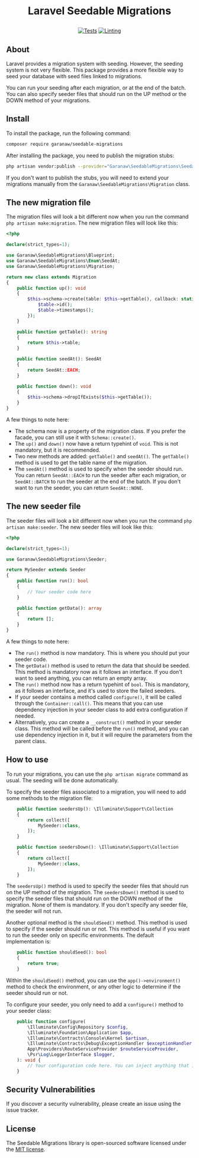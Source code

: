 # <p align="center">Laravel Seedable Migrations</p>

<p align="center">
<a href="https://github.com/Garanaw/seedable-migrations/actions"><img src="https://github.com/Garanaw/seedable-migrations/actions/workflows/tests.yml/badge.svg" alt="Tests"></a>
<a href="https://github.com/Garanaw/seedable-migrations/actions"><img src="https://github.com/Garanaw/seedable-migrations/actions/workflows/pint.yml/badge.svg" alt="Linting"></a>
</p>

## About

Laravel provides a migration system with seeding. However, the seeding system is not very flexible. This package provides a more flexible way to seed your database with seed files linked to migrations.

You can run your seeding after each migration, or at the end of the batch. You can also specify seeder files that should run on the UP method or the DOWN method of your migrations.

## Install

To install the package, run the following command:

```bash
composer require garanaw/seedable-migrations
```

After installing the package, you need to publish the migration stubs:

```bash
php artisan vendor:publish --provider="Garanaw\SeedableMigrations\SeedableMigrationsServiceProvider"
```

If you don't want to publish the stubs, you will need to extend your migrations manually from the `Garanaw\SeedableMigrations\Migration` class. 

## The new migration file

The migration files will look a bit different now when you run the command `php artisan make:migration`. The new migration files will look like this:

```php
<?php

declare(strict_types=1);

use Garanaw\SeedableMigrations\Blueprint;
use Garanaw\SeedableMigrations\Enum\SeedAt;
use Garanaw\SeedableMigrations\Migration;

return new class extends Migration
{
    public function up(): void
    {
        $this->schema->create(table: $this->getTable(), callback: static function (Blueprint $table) {
            $table->id();
            $table->timestamps();
        });
    }

    public function getTable(): string
    {
        return $this->table;
    }

    public function seedAt(): SeedAt
    {
        return SeedAt::EACH;
    }

    public function down(): void
    {
        $this->schema->dropIfExists($this->getTable());
    }
}
```

A few things to note here:

- The schema now is a property of the migration class. If you prefer the facade, you can still use it with `Schema::create()`.
- The `up()` and `down()` now have a return typehint of `void`. This is not mandatory, but it is recommended.
- Two new methods are added: `getTable()` and `seedAt()`. The `getTable()` method is used to get the table name of the migration.
- The `seedAt()` method is used to specify when the seeder should run. You can return `SeedAt::EACH` to run the seeder after each migration, or `SeedAt::BATCH` to run the seeder at the end of the batch. If you don't want to run the seeder, you can return `SeedAt::NONE`.

## The new seeder file

The seeder files will look a bit different now when you run the command `php artisan make:seeder`. The new seeder files will look like this:

```php
<?php

declare(strict_types=1);

use Garanaw\SeedableMigrations\Seeder;

return MySeeder extends Seeder
{
    public function run(): bool
    {
        // Your seeder code here
    }

    public function getData(): array
    {
        return [];
    }
}
```

A few things to note here:

- The `run()` method is now mandatory. This is where you should put your seeder code.
- The `getData()` method is used to return the data that should be seeded. This method is mandatory now as it follows an interface. If you don't want to seed anything, you can return an empty array.
- The `run()` method now has a return typehint of `bool`. This is mandatory, as it follows an interface, and it's used to store the failed seeders.
- If your seeder contains a method called `configure()`, it will be called through the `Container::call()`. This means that you can use dependency injection in your seeder class to add extra configuration if needed.
- Alternatively, you can create a `__construct()` method in your seeder class. This method will be called before the `run()` method, and you can use dependency injection in it, but it will require the parameters from the parent class.

## How to use

To run your migrations, you can use the `php artisan migrate` command as usual. The seeding will be done automatically.

To specify the seeder files associated to a migration, you will need to add some methods to the migration file:

```php
    public function seedersUp(): \Illuminate\Support\Collection
    {
        return collect([
            MySeeder::class,
        ]);
    }

    public function seedersDown(): \Illuminate\Support\Collection
    {
        return collect([
            MySeeder::class,
        ]);
    }
```

The `seedersUp()` method is used to specify the seeder files that should run on the UP method of the migration. The `seedersDown()` method is used to specify the seeder files that should run on the DOWN method of the migration. None of them is mandatory. If you don't specify any seeder file, the seeder will not run.

Another optional method is the `shouldSeed()` method. This method is used to specify if the seeder should run or not. This method is useful if you want to run the seeder only on specific environments. The default implementation is:

```php
    public function shouldSeed(): bool
    {
        return true;
    }
```

Within the `shouldSeed()` method, you can use the `app()->environment()` method to check the environment, or any other logic to determine if the seeder should run or not.

To configure your seeder, you only need to add a `configure()` method to your seeder class:

```php
    public function configure(
        \Illuminate\Config\Repository $config,
        \Illuminate\Foundation\Application $app,
        \Illuminate\Contracts\Console\Kernel $artisan,
        \Illuminate\Contracts\Debug\ExceptionHandler $exceptionHandler,
        App\Providers\RouteServiceProvider $routeServiceProvider,
        \Psr\Log\LoggerInterface $logger,
    ): void {
        // Your configuration code here. You can inject anything that is configured in your container
    }
```

## Security Vulnerabilities

If you discover a security vulnerability, please create an issue using the issue tracker.

## License

The Seedable Migrations library is open-sourced software licensed under the [MIT license](https://opensource.org/licenses/MIT).
